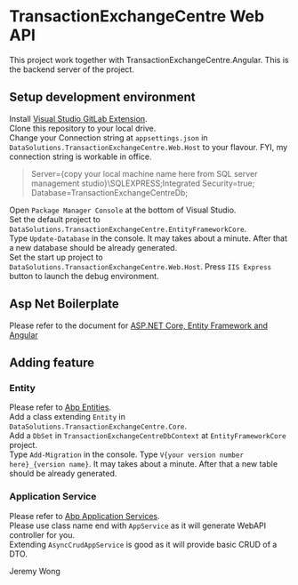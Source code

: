 # TransactionExchangeCentre Web API

This project work together with TransactionExchangeCentre.Angular. This is the backend server of the project.  

## Setup development environment

Install [Visual Studio GitLab Extension](https://marketplace.visualstudio.com/items?itemName=MysticBoy.GitLabExtensionforVisualStudio).  
Clone this repository to your local drive.  
Change your Connection string at `appsettings.json` in `DataSolutions.TransactionExchangeCentre.Web.Host` to your flavour. FYI, my connection string is workable in office.  
> Server={copy your local machine name here from SQL server management studio}\\SQLEXPRESS;Integrated Security=true; Database=TransactionExchangeCentreDb;  

Open `Package Manager Console` at the bottom of Visual Studio.  
Set the default project to `DataSolutions.TransactionExchangeCentre.EntityFrameworkCore`.  
Type `Update-Database` in the console. It may takes about a minute. After that a new database should be already generated.  
Set the start up project to `DataSolutions.TransactionExchangeCentre.Web.Host`. Press `IIS Express` button to launch the debug environment.  

## Asp Net Boilerplate

Please refer to the document for [ASP.NET Core, Entity Framework and Angular](https://aspnetboilerplate.com/Pages/Documents/Articles/Developing-MultiTenant-SaaS-ASP.NET-CORE-Angular/index.html)  

## Adding feature

### Entity

Please refer to [Abp Entities](https://aspnetboilerplate.com/Pages/Documents/Entities).  
Add a class extending `Entity` in `DataSolutions.TransactionExchangeCentre.Core`.  
Add a `DbSet` in `TransactionExchangeCentreDbContext` at `EntityFrameworkCore` project.  
Type `Add-Migration` in the console. Type `V{your version number here}_{version name}`. It may takes about a minute. After that a new table should be already generated.  

### Application Service

Please refer to [Abp Application Services](https://aspnetboilerplate.com/Pages/Documents/Application-Services).  
Please use class name end with `AppService` as it will generate WebAPI controller for you.  
Extending `AsyncCrudAppService` is good as it will provide basic CRUD of a DTO.  
  
Jeremy Wong
